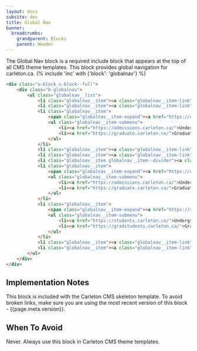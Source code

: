 ```yaml
---
layout: docs
subsite: dev
title: Global Nav
banner:
  breadcrumbs:
    grandparent: Blocks
    parent: Header
---
```

The Global Nav block is a required include block that appears at the top of all CMS theme templates. This block provides global navigation for carleton.ca.
{% include 'inc' with {'block': 'globalnav'} %}
```html
<div class="u-block u-block--full">
    <div class="b-globalnav">
        <ul class="globalnav__list">
            <li class="globalnav__item"><a class="globalnav__item-link" href="https://carleton.ca/">Carleton.ca</a></li>
            <li class="globalnav__item"><a class="globalnav__item-link" href="https://carleton.ca/about/">About</a></li>
            <li class="globalnav__item">
                <span class="globalnav__item-expand"><a href="https://carleton.ca/prospective/">Admissions</a></span>
                <ul class="globalnav__item-submenu">
                    <li><a href="https://admissions.carleton.ca/">Undergraduate</a></li>
                    <li><a href="https://graduate.carleton.ca/">Graduate</a></li>
                </ul>
            </li>
            <li class="globalnav__item"><a class="globalnav__item-link" href="https://carleton.ca/academics/">Academics</a></li>
            <li class="globalnav__item"><a class="globalnav__item-link" href="https://research.carleton.ca/">Research</a></li>
            <li class="globalnav__item globalnav__item--divider"><a class="globalnav__item-link" href="https://carleton.ca/campus/">Campus</a></li>
            <li class="globalnav__item">
                <span class="globalnav__item-expand"><a href="https://carleton.ca/prospective/">Future Students</a></span>
                <ul class="globalnav__item-submenu">
                    <li><a href="https://admissions.carleton.ca/">Undergraduate</a></li>
                    <li><a href="https://graduate.carleton.ca/">Graduate</a></li>
                </ul>
            </li>
            <li class="globalnav__item">
                <span class="globalnav__item-expand"><a href="https://students.carleton.ca/">Current Students</a></span>
                <ul class="globalnav__item-submenu">
                    <li><a href="https://students.carleton.ca/">Undergraduate</a></li>
                    <li><a href="https://gradstudents.carleton.ca/">Graduate</a></li>
                </ul>
            </li>
            <li class="globalnav__item"><a class="globalnav__item-link" href="https://carleton.ca/me/">Faculty/Staff</a></li>
            <li class="globalnav__item"><a class="globalnav__item-link" href="https://alumni.carleton.ca/">Alumni</a></li>
        </ul>
    </div>
</div>
```

## Implementation Notes

This block is included with the Carleton CMS skeleton template. To avoid broken links, make sure you are using the most recent version of this block - {{page.meta.version}}.

## When To Avoid

Never. Always use this block in Carleton CMS theme templates.


